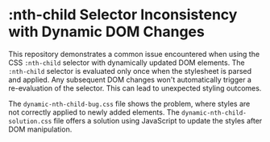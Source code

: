 # :nth-child Selector Inconsistency with Dynamic DOM Changes

This repository demonstrates a common issue encountered when using the CSS `:nth-child` selector with dynamically updated DOM elements. The `:nth-child` selector is evaluated only once when the stylesheet is parsed and applied. Any subsequent DOM changes won't automatically trigger a re-evaluation of the selector.  This can lead to unexpected styling outcomes.

The `dynamic-nth-child-bug.css` file shows the problem, where styles are not correctly applied to newly added elements. The `dynamic-nth-child-solution.css` file offers a solution using JavaScript to update the styles after DOM manipulation.